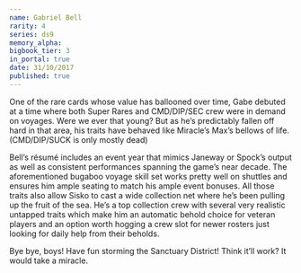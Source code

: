 ```yaml
---
name: Gabriel Bell
rarity: 4
series: ds9
memory_alpha:
bigbook_tier: 3
in_portal: true
date: 31/10/2017
published: true
---
```


One of the rare cards whose value has ballooned over time, Gabe debuted at a time where both Super Rares and CMD/DIP/SEC crew were in demand on voyages. Were we ever that young? But as he’s predictably fallen off hard in that area, his traits have behaved like Miracle’s Max’s bellows of life. (CMD/DIP/SUCK is only mostly dead)

Bell’s résumé includes an event year that mimics Janeway or Spock’s output as well as consistent performances spanning the game’s near decade. The aforementioned bugaboo voyage skill set works pretty well on shuttles and ensures him ample seating to match his ample event bonuses. All those traits also allow Sisko to cast a wide collection net where he’s been pulling up the fruit of the sea. He’s a top collection crew with several very realistic untapped traits which make him an automatic behold choice for veteran players and an option worth hogging a crew slot for newer rosters just looking for daily help from their beholds.

Bye bye, boys! Have fun storming the Sanctuary District! Think it’ll work? It would take a miracle.
